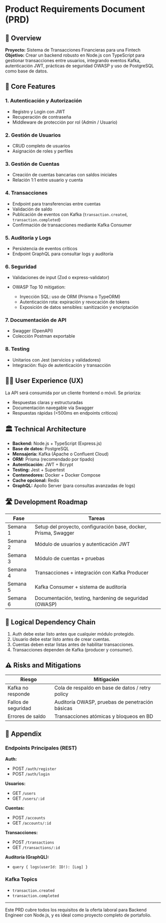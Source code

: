 # Product Requirements Document (PRD)

## 📘 Overview

**Proyecto:** Sistema de Transacciones Financieras para una Fintech
**Objetivo:** Crear un backend robusto en Node.js con TypeScript para gestionar transacciones entre usuarios, integrando eventos Kafka, autenticación JWT, prácticas de seguridad OWASP y uso de PostgreSQL como base de datos.

## 🧩 Core Features

### 1. Autenticación y Autorización

* Registro y Login con JWT
* Recuperación de contraseña
* Middleware de protección por rol (Admin / Usuario)

### 2. Gestión de Usuarios

* CRUD completo de usuarios
* Asignación de roles y perfiles

### 3. Gestión de Cuentas

* Creación de cuentas bancarias con saldos iniciales
* Relación 1:1 entre usuario y cuenta

### 4. Transacciones

* Endpoint para transferencias entre cuentas
* Validación de saldo
* Publicación de eventos con Kafka (`transaction.created`, `transaction.completed`)
* Confirmación de transacciones mediante Kafka Consumer

### 5. Auditoría y Logs

* Persistencia de eventos críticos
* Endpoint GraphQL para consultar logs y auditoría

### 6. Seguridad

* Validaciones de input (Zod o express-validator)
* OWASP Top 10 mitigation:

  * Inyección SQL: uso de ORM (Prisma o TypeORM)
  * Autenticación rota: expiración y revocación de tokens
  * Exposición de datos sensibles: sanitización y encriptación

### 7. Documentación de API

* Swagger (OpenAPI)
* Colección Postman exportable

### 8. Testing

* Unitarios con Jest (servicios y validadores)
* Integración: flujo de autenticación y transacción

## 🧑‍💻 User Experience (UX)

La API será consumida por un cliente frontend o móvil. Se prioriza:

* Respuestas claras y estructuradas
* Documentación navegable vía Swagger
* Respuestas rápidas (<500ms en endpoints críticos)

## 🏛️ Technical Architecture

* **Backend:** Node.js + TypeScript (Express.js)
* **Base de datos:** PostgreSQL
* **Mensajería:** Kafka (Apache o Confluent Cloud)
* **ORM:** Prisma (recomendado por tipado)
* **Autenticación:** JWT + Bcrypt
* **Testing:** Jest + Supertest
* **Contenedores:** Docker + Docker Compose
* **Cache opcional:** Redis
* **GraphQL:** Apollo Server (para consultas avanzadas de logs)

## 🛣️ Development Roadmap

| Fase     | Tareas                                                          |
| -------- | --------------------------------------------------------------- |
| Semana 1 | Setup del proyecto, configuración base, docker, Prisma, Swagger |
| Semana 2 | Módulo de usuarios y autenticación JWT                          |
| Semana 3 | Módulo de cuentas + pruebas                                     |
| Semana 4 | Transacciones + integración con Kafka Producer                  |
| Semana 5 | Kafka Consumer + sistema de auditoría                           |
| Semana 6 | Documentación, testing, hardening de seguridad (OWASP)          |

## 🔗 Logical Dependency Chain

1. Auth debe estar listo antes que cualquier módulo protegido.
2. Usuario debe estar listo antes de crear cuentas.
3. Cuentas deben estar listas antes de habilitar transacciones.
4. Transacciones dependen de Kafka (producer y consumer).

## ⚠️ Risks and Mitigations

| Riesgo              | Mitigación                                       |
| ------------------- | ------------------------------------------------ |
| Kafka no responde   | Cola de respaldo en base de datos / retry policy |
| Fallos de seguridad | Auditoría OWASP, pruebas de penetración básicas  |
| Errores de saldo    | Transacciones atómicas y bloqueos en BD          |

## 📎 Appendix

### Endpoints Principales (REST)

**Auth:**

* POST `/auth/register`
* POST `/auth/login`

**Usuarios:**

* GET `/users`
* GET `/users/:id`

**Cuentas:**

* POST `/accounts`
* GET `/accounts/:id`

**Transacciones:**

* POST `/transactions`
* GET `/transactions/:id`

**Auditoría (GraphQL):**

* `query { logs(userId: ID!): [Log] }`

### Kafka Topics

* `transaction.created`
* `transaction.completed`

---

Este PRD cubre todos los requisitos de la oferta laboral para Backend Engineer con Node.js, y es ideal como proyecto completo de portafolio.
